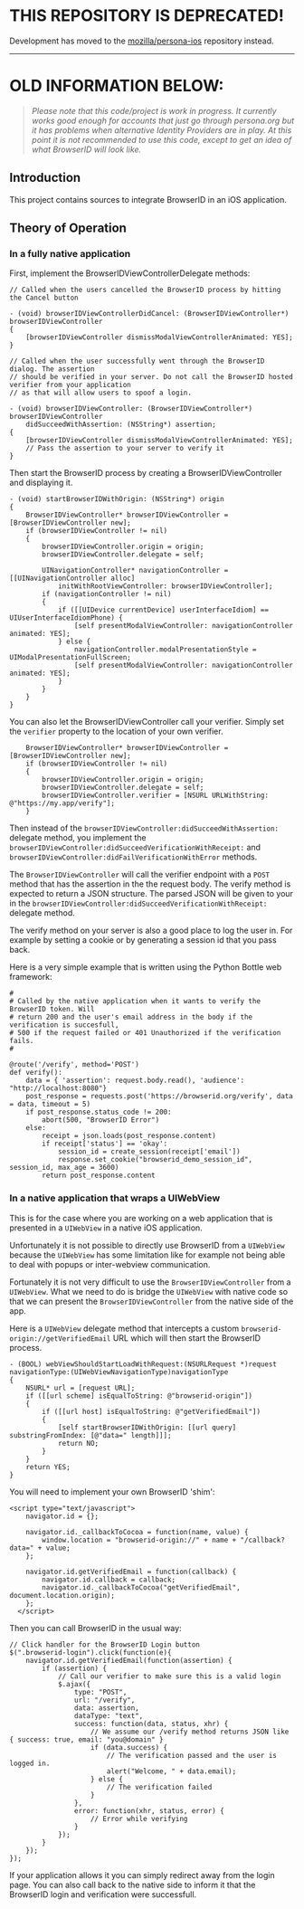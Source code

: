 # THIS REPOSITORY IS DEPRECATED!

Development has moved to the [mozilla/persona-ios](https://github.com/mozilla/persona-ios) repository instead.

---

# OLD INFORMATION BELOW:

>_Please note that this code/project is work in progress. It currently works good enough for accounts that just go through persona.org but it has problems when alternative Identity Providers are in play._
>_At this point it is not recommended to use this code, except to get an idea of what BrowserID will look like._

## Introduction

This project contains sources to integrate BrowserID in an iOS application.

## Theory of Operation

### In a fully native application

First, implement the BrowserIDViewControllerDelegate methods:

```
// Called when the users cancelled the BrowserID process by hitting the Cancel button

- (void) browserIDViewControllerDidCancel: (BrowserIDViewController*) browserIDViewController
{
    [browserIDViewController dismissModalViewControllerAnimated: YES];
}

// Called when the user successfully went through the BrowserID dialog. The assertion
// should be verified in your server. Do not call the BrowserID hosted verifier from your application
// as that will allow users to spoof a login.

- (void) browserIDViewController: (BrowserIDViewController*) browserIDViewController 
    didSucceedWithAssertion: (NSString*) assertion;
{
    [browserIDViewController dismissModalViewControllerAnimated: YES];
    // Pass the assertion to your server to verify it
}
```

Then start the BrowserID process by creating a BrowserIDViewController and displaying it.

```
- (void) startBrowserIDWithOrigin: (NSString*) origin
{
    BrowserIDViewController* browserIDViewController = [BrowserIDViewController new];
    if (browserIDViewController != nil)
    {
        browserIDViewController.origin = origin;
        browserIDViewController.delegate = self;
        
        UINavigationController* navigationController = [[UINavigationController alloc]
            initWithRootViewController: browserIDViewController];
        if (navigationController != nil)
        {
            if ([[UIDevice currentDevice] userInterfaceIdiom] == UIUserInterfaceIdiomPhone) {
                [self presentModalViewController: navigationController animated: YES];
            } else {
                navigationController.modalPresentationStyle = UIModalPresentationFullScreen;
                [self presentModalViewController: navigationController animated: YES];
            }
        }
    }
}
```
You can also let the BrowserIDViewController call your verifier. Simply set the `verifier` property to the location of your own verifier.

```
    BrowserIDViewController* browserIDViewController = [BrowserIDViewController new];
    if (browserIDViewController != nil)
    {
        browserIDViewController.origin = origin;
        browserIDViewController.delegate = self;
        browserIDViewController.verifier = [NSURL URLWithString: @"https://my.app/verify"];
    }
```

Then instead of the `browserIDViewController:didSucceedWithAssertion:` delegate method, you implement the `browserIDViewController:didSucceedVerificationWithReceipt:` and `browserIDViewController:didFailVerificationWithError` methods.

The `BrowserIDViewController` will call the verifier endpoint with a `POST` method that has the assertion in the the request body. The verify method is expected to return a JSON structure. The parsed JSON will be given to your in the `browserIDViewController:didSucceedVerificationWithReceipt:` delegate method.

The verify method on your server is also a good place to log the user in. For example by setting a cookie or by generating a session id that you pass back.

Here is a very simple example that is written using the Python Bottle web framework:

```
#
# Called by the native application when it wants to verify the BrowserID token. Will
# return 200 and the user's email address in the body if the verification is succesfull,
# 500 if the request failed or 401 Unauthorized if the verification fails.
#

@route('/verify', method='POST')
def verify():
    data = { 'assertion': request.body.read(), 'audience': "http://localhost:8080"}
    post_response = requests.post('https://browserid.org/verify', data = data, timeout = 5)
    if post_response.status_code != 200:
        abort(500, "BrowserID Error")
    else:
        receipt = json.loads(post_response.content)
        if receipt['status'] == 'okay':
            session_id = create_session(receipt['email'])
            response.set_cookie("browserid_demo_session_id", session_id, max_age = 3600)
        return post_response.content
```

### In a native application that wraps a UIWebView

This is for the case where you are working on a web application that is presented in a `UIWebView` in a native iOS application.

Unfortunately it is not possible to directly use BrowserID from a `UIWebView` because the `UIWebView` has some limitation like for example not being able to deal with popups or inter-webview communication.

Fortunately it is not very difficult to use the `BrowserIDViewController` from a `UIWebView`. What we need to do is bridge the `UIWebView` with native code so that we can present the `BrowserIDViewController` from the native side of the app.

Here is a `UIWebView` delegate method that intercepts a custom `browserid-origin://getVerifiedEmail` URL which will then start the BrowserID process.

```
- (BOOL) webViewShouldStartLoadWithRequest:(NSURLRequest *)request navigationType:(UIWebViewNavigationType)navigationType
{
    NSURL* url = [request URL];
    if ([[url scheme] isEqualToString: @"browserid-origin"])
    {
        if ([[url host] isEqualToString: @"getVerifiedEmail"])
        {
            [self startBrowserIDWithOrigin: [[url query] substringFromIndex: [@"data=" length]]];
            return NO;
        }
    }
    return YES;
}
```

You will need to implement your own BrowserID 'shim':

```
<script type="text/javascript">
    navigator.id = {};

    navigator.id._callbackToCocoa = function(name, value) {
        window.location = "browserid-origin://" + name + "/callback?data=" + value;
    };

    navigator.id.getVerifiedEmail = function(callback) {
        navigator.id.callback = callback;
        navigator.id._callbackToCocoa("getVerifiedEmail", document.location.origin);
    };
  </script>
```

Then you can call BrowserID in the usual way:

```
// Click handler for the BrowserID Login button
$(".browserid-login").click(function(e){
    navigator.id.getVerifiedEmail(function(assertion) {
		if (assertion) {
			// Call our verifier to make sure this is a valid login
			$.ajax({
                type: "POST",
				url: "/verify",
				data: assertion,
				dataType: "text",
				success: function(data, status, xhr) {
                    // We assume our /verify method returns JSON like { success: true, email: "you@domain" }
					if (data.success) {
						// The verification passed and the user is logged in.
                        alert("Welcome, " + data.email);
					} else {
						// The verification failed
					}
				},
				error: function(xhr, status, error) {
					// Error while verifying
				}
			});
		}
	});
});
```

If your application allows it you can simply redirect away from the login page. You can also call back to the native side to inform it that the BrowserID login and verification were successfull.
